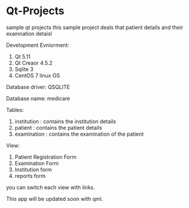 # Qt-Projects
sample qt projects
this sample project deals that patient details and their examnation detaisl

Development Evniorment:
1. Qt 5.11
2. Qt Creaor  4.5.2
3. Sqlite 3
4. CentOS 7 linux OS

Database driver: QSQLITE

Database name: medicare

Tables:
1. institution : contains the institution details
2. patient : contains the patient details
3. examination : contains the examination of the patient

View:
1. Patient Registration Form
2. Examination Form
3. Institution form
4. reports form

you can switch each view with links.

This app will be updated soon with qml.
